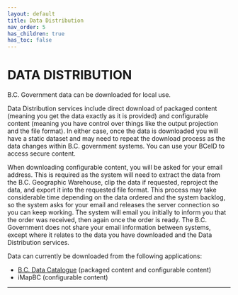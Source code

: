 ```yaml
---
layout: default
title: Data Distribution
nav_order: 5
has_children: true
has_toc: false
---
```


# DATA DISTRIBUTION

B.C. Government data can be downloaded for local use.

Data Distribution services include direct download of packaged content (meaning you get the data exactly as it is provided) and configurable content (meaning you have control over things like the output projection and the file format).  In either case, once the data is downloaded you will have a static dataset and may need to repeat the download process as the data changes within B.C. government systems.   You can use your BCeID to access secure content.

When downloading configurable content, you will be asked for your email address.  This is required as the system will need to extract the data from the B.C. Geographic Warehouse, clip the data if requested, reproject the data, and export it into the requested file format.  This process may take considerable time depending on the data ordered and the system backlog, so the system asks for your email and releases the server connection so you can keep working.  The system will email you initially to inform you that the order was received, then again once the order is ready.  The B.C. Government does not share your email information between systems, except where it relates to the data you have downloaded and the Data Distribution services.

Data can currently be downloaded from the following applications:
+ [B.C. Data Catalogue](https://catalogue.data.gov.bc.ca/dataset?) (packaged content and configurable content)
+ iMapBC (configurable content)

-------------------------------------------------------
